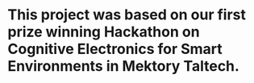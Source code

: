 # This project was based on our first prize winning Hackathon on Cognitive Electronics for Smart Environments in Mektory Taltech. 
